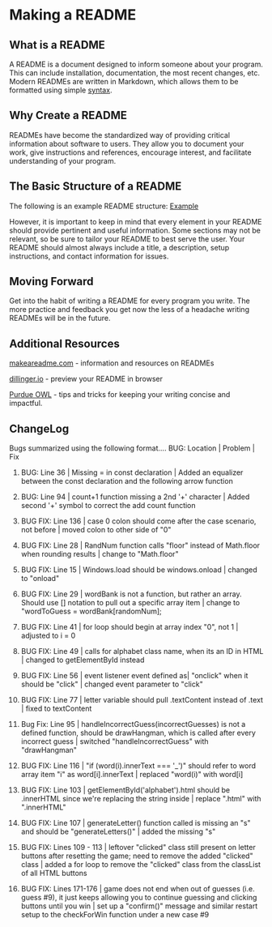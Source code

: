 # Making a README

## What is a README

A README is a document designed to inform someone about your program. This can include installation, documentation, the most recent changes, etc. Modern READMEs are written in Markdown, which allows them to be formatted using simple [syntax](https://github.com/adam-p/markdown-here/wiki/Markdown-Cheatsheet#links).

## Why Create a README

READMEs have become the standardized way of providing critical information about software to users. They allow you to document your work, give instructions and references, encourage interest, and facilitate understanding of your program.

## The Basic Structure of a README

The following is an example README structure: [Example](https://gist.github.com/PurpleBooth/109311bb0361f32d87a2)

However, it is important to keep in mind that every element in your README should provide pertinent and useful information. Some sections may not be relevant, so be sure to tailor your README to best serve the user. Your README should almost always include a title, a description, setup instructions, and contact information for issues.

## Moving Forward

Get into the habit of writing a README for every program you write. The more practice and feedback you get now the less of a headache writing READMEs will be in the future.

## Additional Resources

[makeareadme.com](https://www.makeareadme.com/) - information and resources on READMEs

[dillinger.io](https://dillinger.io/) - preview your README in browser

[Purdue OWL](https://owl.purdue.edu/owl/general_writing/academic_writing/conciseness/index.html) - tips and tricks for keeping your writing concise and impactful.

## ChangeLog
<!--  For each bug write the line number and a brief description 
of the issue in your “Changelog”. -->
Bugs summarized using the following format.... BUG: Location | Problem | Fix 

1.  BUG: Line 36 | Missing = in const declaration | Added an equalizer between the const declaration and the following arrow function

2. BUG: Line 94 | count+1 function missing a 2nd '+' character | Added second '+' symbol to correct the add count function

3. BUG FIX: Line 136 | case 0 colon should come after the case scenario, not before | moved colon to other side of "0"

4. BUG FIX: Line 28 | RandNum function calls "floor" instead of Math.floor when rounding results | change to "Math.floor"

5. BUG FIX: Line 15 | Windows.load should be windows.onload | changed to "onload"

6. BUG FIX: Line 29 | wordBank is not a function, but rather an array. Should use [] notation to pull out a specific array item | change to "wordToGuess = wordBank[randomNum]; 

7. BUG FIX: Line 41 | for loop should begin at array index "0", not 1 | adjusted to i = 0

8. BUG FIX: Line 49 | calls for alphabet class name, when its an ID in HTML | changed to getElementById instead

<!-- FIXES 1- 8 ABOVE ALLOW FULL PAGE TO LOAD WITH BLANKS AND ALPHABET BUTTON -->
9. BUG FIX: Line 56 | event listener event defined as| "onclick" when it should be "click" | changed event parameter to "click"

9.  BUG FIX: Line 77 | letter variable should pull .textContent instead of .text | fixed to textContent

10. Bug Fix: Line 95 | handleIncorrectGuess(incorrectGuesses) is not a defined function, should be drawHangman, which is called after every incorrect guess | switched "handleIncorrectGuess" with "drawHangman"

11. BUG FIX: Line 116 |  "if (word(i).innerText === '_')" should refer to word array item "i" as word[i].innerText  | replaced "word(i)" with word[i]

12. BUG FIX: Line 103 | getElementById('alphabet').html should be .innerHTML since we're replacing the string inside | replace ".html" with ".innerHTML"

13. BUG FIX: Line 107 |  generateLetter() function called is missing an "s" and should be "generateLetters()" | added the missing "s"

14. BUG FIX: Lines 109 - 113 | leftover "clicked" class still present on letter buttons after resetting the game; need to remove the added "clicked" class | added a for loop to remove the "clicked" class from the classList of all HTML buttons

15. BUG FIX: Lines 171-176 | game does not end when out of guesses (i.e. guess #9), it just keeps allowing you to continue guessing and clicking buttons until you win | set up a "confirm()" message and similar restart setup to the checkForWin function under a new case #9

